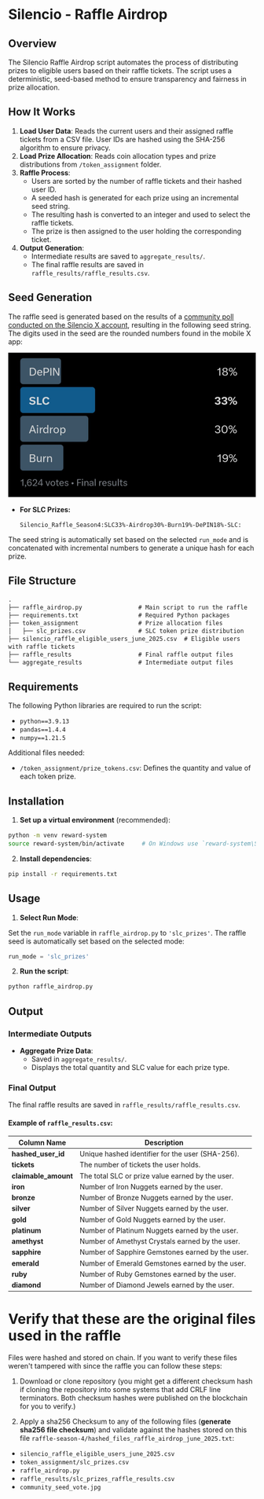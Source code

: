 # Silencio - Raffle Airdrop

## Overview

The Silencio Raffle Airdrop script automates the process of distributing prizes to eligible users based on their raffle tickets. The script uses a deterministic, seed-based method to ensure transparency and fairness in prize allocation.

## How It Works

1. **Load User Data**: Reads the current users and their assigned raffle tickets from a CSV file. User IDs are hashed using the SHA-256 algorithm to ensure privacy.
2. **Load Prize Allocation**: Reads coin allocation types and prize distributions from `/token_assignment` folder.
3. **Raffle Process**:
    - Users are sorted by the number of raffle tickets and their hashed user ID.
    - A seeded hash is generated for each prize using an incremental seed string.
    - The resulting hash is converted to an integer and used to select the raffle tickets.
    - The prize is then assigned to the user holding the corresponding ticket.
4. **Output Generation**:
    - Intermediate results are saved to `aggregate_results/`.
    - The final raffle results are saved in `raffle_results/raffle_results.csv`.

## Seed Generation

The raffle seed is generated based on the results of a [community poll conducted on the Silencio X account](https://x.com/silencioNetwork/status/1928069063378620418), resulting in the following seed string. The digits used in the seed are the rounded numbers found in the mobile X app:

![community_seed_vote.jpg](community_seed_vote.jpg)

- **For SLC Prizes:**
  ```
  Silencio_Raffle_Season4:SLC33%-Airdrop30%-Burn19%-DePIN18%-SLC:
  ```

The seed string is automatically set based on the selected `run_mode` and is concatenated with incremental numbers to generate a unique hash for each prize.

## File Structure

```
.
├── raffle_airdrop.py                # Main script to run the raffle
├── requirements.txt                 # Required Python packages
├── token_assignment                 # Prize allocation files
│   ├── slc_prizes.csv               # SLC token prize distribution
├── silencio_raffle_eligible_users_june_2025.csv  # Eligible users with raffle tickets
├── raffle_results                   # Final raffle output files
└── aggregate_results                # Intermediate output files
```

## Requirements

The following Python libraries are required to run the script:

- `python==3.9.13`
- `pandas==1.4.4`
- `numpy==1.21.5`

Additional files needed:
- `/token_assignment/prize_tokens.csv`: Defines the quantity and value of each token prize.

## Installation

1. **Set up a virtual environment** (recommended):
```bash
python -m venv reward-system
source reward-system/bin/activate     # On Windows use `reward-system\Scripts\activate`
```

2. **Install dependencies**:
```bash
pip install -r requirements.txt
```

## Usage

1. **Select Run Mode**:

Set the `run_mode` variable in `raffle_airdrop.py` to `'slc_prizes'`. The raffle seed is automatically set based on the selected mode:

```python
run_mode = 'slc_prizes'
```

2. **Run the script**:
```bash
python raffle_airdrop.py
```

## Output

### Intermediate Outputs

- **Aggregate Prize Data**:
  - Saved in `aggregate_results/`.
  - Displays the total quantity and SLC value for each prize type.

### Final Output

The final raffle results are saved in `raffle_results/raffle_results.csv`.

#### Example of `raffle_results.csv`:

| Column Name          | Description |
|----------------------|-------------|
| **hashed_user_id**   | Unique hashed identifier for the user (SHA-256). |
| **tickets**          | The number of tickets the user holds. |
| **claimable_amount** | The total SLC or prize value earned by the user. |
| **iron**             | Number of Iron Nuggets earned by the user. |
| **bronze**           | Number of Bronze Nuggets earned by the user. |
| **silver**           | Number of Silver Nuggets earned by the user. |
| **gold**             | Number of Gold Nuggets earned by the user. |
| **platinum**         | Number of Platinum Nuggets earned by the user. |
| **amethyst**         | Number of Amethyst Crystals earned by the user. |
| **sapphire**         | Number of Sapphire Gemstones earned by the user. |
| **emerald**          | Number of Emerald Gemstones earned by the user. |
| **ruby**             | Number of Ruby Gemstones earned by the user. |
| **diamond**          | Number of Diamond Jewels earned by the user. |

# Verify that these are the original files used in the raffle

Files were hashed and stored on chain. If you want to verify these files weren't tampered with since the raffle you can follow these steps:

1. Download or clone repository (you might get a different checksum hash if cloning the repository into some systems that add CRLF line terminators. Both checksum hashes were published on the blockchain for you to verify.)

2. Apply a sha256 Checksum to any of the following files (**generate sha256 file checksum**) and validate against the hashes stored on this file `raffle-season-4/hashed_files_raffle_airdrop_june_2025.txt`: 
- `silencio_raffle_eligible_users_june_2025.csv`
- `token_assignment/slc_prizes.csv`
- `raffle_airdrop.py`
- `raffle_results/slc_prizes_raffle_results.csv`
- `community_seed_vote.jpg`
